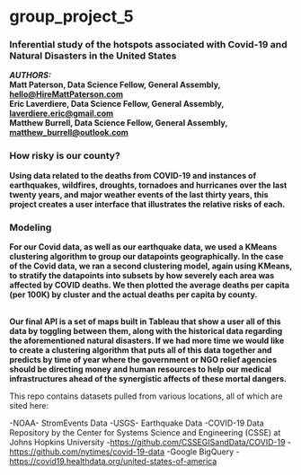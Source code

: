 # group_project_5
### Inferential study of the hotspots associated with Covid-19 and Natural Disasters in the United States
***AUTHORS:***<br>
**Matt Paterson, Data Science Fellow, General Assembly, hello@HireMattPaterson.com**<br>
**Eric Laverdiere, Data Science Fellow, General Assembly, laverdiere.eric@gmail.com**<br>
**Matthew Burrell, Data Science Fellow, General Assembly, matthew_burrell@outlook.com**<br>

### How risky is our county?
**Using data related to the deaths from COVID-19 and instances of earthquakes, wildfires, droughts, tornadoes and hurricanes over the last twenty years, and major weather events of the last thirty years, this project creates a user interface that illustrates the relative risks of each.**

### Modeling
**For our Covid data, as well as our earthquake data, we used a KMeans clustering algorithm to group our datapoints geographically. In the case of the Covid data, we ran a second clustering model, again using KMeans, to stratify the datapoints into subsets by how severely each area was affected by COVID deaths.  We then plotted the average deaths per capita (per 100K) by cluster and the actual deaths per capita by county.**<br><br>

**Our final API is a set of maps built in Tableau that show a user all of this data by toggling between them, along with the historical data regarding the aforementioned natural disasters.  If we had more time we would like to create a clustering algorithm that puts all of this data together and predicts by time of year where the government or NGO relief agencies should be directing money and human resources to help our medical infrastructures ahead of the synergistic affects of these mortal dangers.**


This repo contains datasets pulled from various locations, all of which are sited here:

-NOAA- StromEvents Data 
-USGS- Earthquake Data
-COVID-19 Data Repository by the Center for Systems Science and Engineering (CSSE) at Johns Hopkins University
-https://github.com/CSSEGISandData/COVID-19
-https://github.com/nytimes/covid-19-data
-Google BigQuery
-https://covid19.healthdata.org/united-states-of-america

